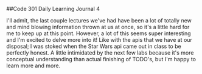 ##Code 301 Daily Learning Journal 4

I'll admit, the last couple lectures we've had have been a lot of totally new and mind blowing information thrown at us at once, so it's a little hard for me to keep up at this point.  However, a lot of this seems super interesting and I'm excited to delve more into it! Like with the apis that we have at our disposal; I was stoked when the Star Wars api came out in class to be perfectly honest.  A little intimidated by the next few labs because it's more conceptual understanding than actual finishing of TODO's, but I'm happy to learn more and more.  
